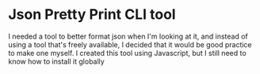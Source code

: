 # Json Pretty Print CLI tool
I needed a tool to better format json when I'm looking at it, and instead of using a tool that's freely available, I decided that it would be good practice to make one myself. I created this tool using Javascript, but I still need to know how to install it globally